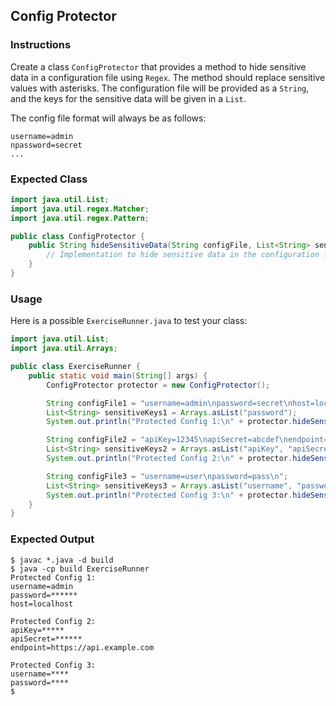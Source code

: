 ## Config Protector

### Instructions

Create a class `ConfigProtector` that provides a method to hide sensitive data in a configuration file using `Regex`. The method should replace sensitive values with asterisks. The configuration file will be provided as a `String`, and the keys for the sensitive data will be given in a `List`.

The config file format will always be as follows:

```
username=admin
npassword=secret
...
```

### Expected Class

```java
import java.util.List;
import java.util.regex.Matcher;
import java.util.regex.Pattern;

public class ConfigProtector {
    public String hideSensitiveData(String configFile, List<String> sensitiveKeys) {
        // Implementation to hide sensitive data in the configuration file using regex
    }
}
```

### Usage

Here is a possible `ExerciseRunner.java` to test your class:

```java
import java.util.List;
import java.util.Arrays;

public class ExerciseRunner {
    public static void main(String[] args) {
        ConfigProtector protector = new ConfigProtector();

        String configFile1 = "username=admin\npassword=secret\nhost=localhost\n";
        List<String> sensitiveKeys1 = Arrays.asList("password");
        System.out.println("Protected Config 1:\n" + protector.hideSensitiveData(configFile1, sensitiveKeys1));

        String configFile2 = "apiKey=12345\napiSecret=abcdef\nendpoint=https://api.example.com\n";
        List<String> sensitiveKeys2 = Arrays.asList("apiKey", "apiSecret");
        System.out.println("Protected Config 2:\n" + protector.hideSensitiveData(configFile2, sensitiveKeys2));

        String configFile3 = "username=user\npassword=pass\n";
        List<String> sensitiveKeys3 = Arrays.asList("username", "password");
        System.out.println("Protected Config 3:\n" + protector.hideSensitiveData(configFile3, sensitiveKeys3));
    }
}
```

### Expected Output

```shell
$ javac *.java -d build
$ java -cp build ExerciseRunner
Protected Config 1:
username=admin
password=******
host=localhost

Protected Config 2:
apiKey=*****
apiSecret=******
endpoint=https://api.example.com

Protected Config 3:
username=****
password=****
$
```
